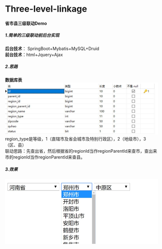 # Three-level-linkage
#### 省市县三级联动Demo

##### 1.简单的三级联动前后台实现
**后台技术**： SpringBoot+Mybatis+MySQL+Druid </br>
**前台技术**：html+Jquery+Ajax</br>
 
##### 2.思路
**数据库表**</br>
![](https://github.com/zqnh/Three-level-linkage/blob/master/img/t1.jpg)
region_type是等级，1（直辖市及省会城市及特别行政区），2（地级市），3（区、县）</br>
联动思路：先查出省，然后根据省的regionId当作regionParentId来查市，查出来市的regionId当作regionParentId来查县。</br>

##### 3.效果</br>
![](https://github.com/zqnh/Three-level-linkage/blob/master/img/t2.jpg)
